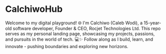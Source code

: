 # CalchiwoHub
Welcome to my digital playground! 🌐 I'm Calchiwo (Caleb Wodi), a 15-year-old software developer, Founder &amp; CEO, Rocjet Technologies Ltd. This repo serves as my personal landing page, showcasing my projects, passions, and pursuits in the world of tech. 💻✨ Follow along as I build, learn, and innovate - pushing boundaries and exploring new horizons.
